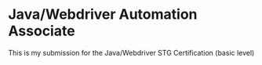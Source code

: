 # Java/Webdriver Automation Associate
This is my submission for the Java/Webdriver STG Certification (basic level)